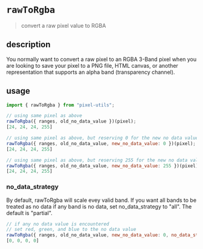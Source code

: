 # `rawToRgba`
> convert a raw pixel value to RGBA

## description
You normally want to convert a raw pixel to an RGBA 3-Band pixel when you
are looking to save your pixel to a PNG file, HTML canvas, or another
representation that supports an alpha band (transparency channel).

## usage
```js
import { rawToRgba } from "pixel-utils";

// using same pixel as above
rawToRgba({ ranges, old_no_data_value })(pixel);
[24, 24, 24, 255]

// using same pixel as above, but reserving 0 for the new no data value
rawToRgba({ ranges, old_no_data_value, new_no_data_value: 0 })(pixel);
[24, 24, 24, 255]

// using same pixel as above, but reserving 255 for the new no data value
rawToRgba({ ranges, old_no_data_value, new_no_data_value: 255 })(pixel);
[24, 24, 24, 255]


```

### no_data_strategy
By default, rawToRgba will scale evey valid band.  If you want all bands to be treated as no data
if any band is no data, set no_data_strategy to "all".  The default is "partial".
```js
// if any no data value is encountered
// set red, green, and blue to the no data value
rawToRgba({ ranges, old_no_data_value, new_no_data_value: 0, no_data_strategy: "all" })(pixel);
[0, 0, 0, 0]
```